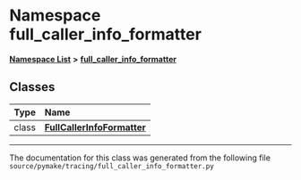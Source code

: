 
# Namespace full\_caller\_info\_formatter



[**Namespace List**](namespaces.md) **>** [**full\_caller\_info\_formatter**](namespacefull__caller__info__formatter.md)















## Classes

| Type | Name |
| ---: | :--- |
| class | [**FullCallerInfoFormatter**](classfull__caller__info__formatter_1_1FullCallerInfoFormatter.md) <br> |














------------------------------
The documentation for this class was generated from the following file `source/pymake/tracing/full_caller_info_formatter.py`